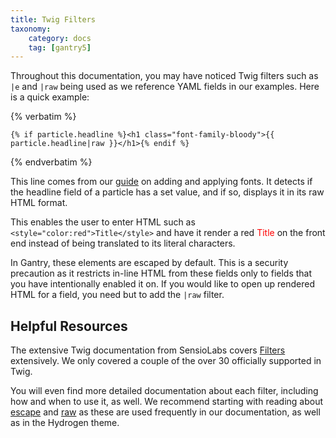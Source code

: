 ```yaml
---
title: Twig Filters
taxonomy:
    category: docs
    tag: [gantry5]
---
```


Throughout this documentation, you may have noticed Twig filters such as `|e` and `|raw` being used as we reference YAML fields in our examples. Here is a quick example:

{% verbatim %}

```twig
{% if particle.headline %}<h1 class="font-family-bloody">{{ particle.headline|raw }}</h1>{% endif %}
```

{% endverbatim %}

This line comes from our [guide](../../tutorials/fonts) on adding and applying fonts. It detects if the headline field of a particle has a set value, and if so, displays it in its raw HTML format.

This enables the user to enter HTML such as `<style="color:red">Title</style>` and have it render a red <span style="color: red;" markdown="1">Title</span> on the front end instead of being translated to its literal characters.

In Gantry, these elements are escaped by default. This is a security precaution as it restricts in-line HTML from these fields only to fields that you have intentionally enabled it on. If you would like to open up rendered HTML for a field, you need but to add the `|raw` filter.

## Helpful Resources

The extensive Twig documentation from SensioLabs covers [Filters](http://twig.sensiolabs.org/doc/filters/index.html) extensively. We only covered a couple of the over 30 officially supported in Twig.

You will even find more detailed documentation about each filter, including how and when to use it, as well. We recommend starting with reading about [escape](http://twig.sensiolabs.org/doc/filters/escape.html) and [raw](http://twig.sensiolabs.org/doc/filters/raw.html) as these are used frequently in our documentation, as well as in the Hydrogen theme.
